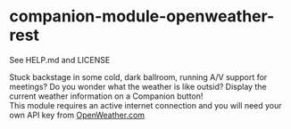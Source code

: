 # companion-module-openweather-rest
See HELP.md and LICENSE

Stuck backstage in some cold, dark ballroom, running A/V support for meetings?
Do you wonder what the weather is like outsid?
Display the current weather information on a Companion button!<br>
This module requires an active internet connection and you will need your own API key from <a href="https://openweathermap.org/home/sign_up" title="OpenWeather">OpenWeather.com</a>
